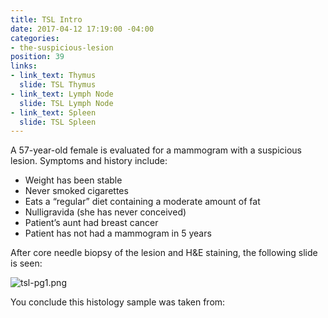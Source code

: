 ```yaml
---
title: TSL Intro
date: 2017-04-12 17:19:00 -04:00
categories:
- the-suspicious-lesion
position: 39
links:
- link_text: Thymus
  slide: TSL Thymus
- link_text: Lymph Node
  slide: TSL Lymph Node
- link_text: Spleen
  slide: TSL Spleen
---
```


A 57-year-old female is evaluated for a mammogram with a suspicious lesion. Symptoms and history include:

* Weight has been stable
* Never smoked cigarettes
* Eats a “regular” diet containing a moderate amount of fat
* Nulligravida (she has never conceived)
* Patient’s aunt had breast cancer
* Patient has not had a mammogram in 5 years

After core needle biopsy of the lesion and H&E staining, the following slide is seen:

![tsl-pg1.png](/uploads/tsl-pg1.png)

You conclude this histology sample was taken from: